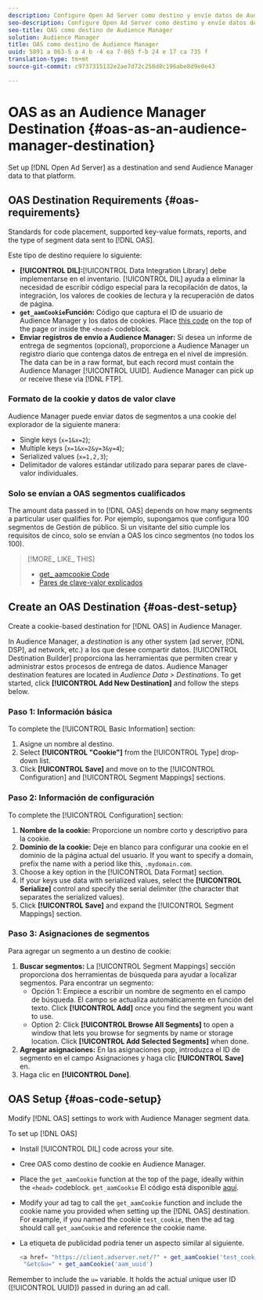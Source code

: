 ```yaml
---
description: Configure Open Ad Server como destino y envíe datos de Audience Manager a esa plataforma.
seo-description: Configure Open Ad Server como destino y envíe datos de Audience Manager a esa plataforma.
seo-title: OAS como destino de Audience Manager
solution: Audience Manager
title: OAS como destino de Audience Manager
uuid: 5891 a 063-5 a 4 b -4 ea 7-865 f-b 24 e 17 ca 735 f
translation-type: tm+mt
source-git-commit: c9737315132e2ae7d72c250d8c196abe8d9e0e43

---
```



# OAS as an Audience Manager Destination {#oas-as-an-audience-manager-destination}

Set up [!DNL Open Ad Server] as a destination and send Audience Manager data to that platform.

## OAS Destination Requirements {#oas-requirements}

Standards for code placement, supported key-value formats, reports, and the type of segment data sent to [!DNL OAS].

<!-- aam-oas-requirements.xml -->

Este tipo de destino requiere lo siguiente:

* **[!UICONTROL DIL]:**[!UICONTROL Data Integration Library] debe implementarse en el inventario. [!UICONTROL DIL] ayuda a eliminar la necesidad de escribir código especial para la recopilación de datos, la integración, los valores de cookies de lectura y la recuperación de datos de página.
* **`get_aamCookie`Función:** Código que captura el ID de usuario de Audience Manager y los datos de cookies. Place [this code](../../features/destinations/get-aam-cookie-code.md) on the top of the page or inside the `<head>` codeblock.
* **Enviar registros de envío a Audience Manager:** Si desea un informe de entrega de segmentos (opcional), proporcione a Audience Manager un registro diario que contenga datos de entrega en el nivel de impresión. The data can be in a raw format, but each record must contain the Audience Manager [!UICONTROL UUID]. Audience Manager can pick up or receive these via [!DNL FTP].

### Formato de la cookie y datos de valor clave

Audience Manager puede enviar datos de segmentos a una cookie del explorador de la siguiente manera:

* Single keys (`x=1&x=2`);
* Multiple keys (`x=1&x=2&y=3&y=4`);
* Serialized values (`x=1,2,3`);
* Delimitador de valores estándar utilizado para separar pares de clave-valor individuales.

### Solo se envían a OAS segmentos cualificados

The amount data passed in to [!DNL OAS] depends on how many segments a particular user qualifies for. Por ejemplo, supongamos que configura 100 segmentos de Gestión de público. Si un visitante del sitio cumple los requisitos de cinco, solo se envían a OAS los cinco segmentos (no todos los 100).

>[!MORE_ LIKE_ THIS]
>
>* [get_ aamcookie Code](../../features/destinations/get-aam-cookie-code.md)
>* [Pares de clave-valor explicados](../../reference/key-value-pairs-explained.md)


## Create an OAS Destination {#oas-dest-setup}

Create a cookie-based destination for [!DNL OAS] in Audience Manager.

<!-- aam-oas-destination-setup.xml -->

In Audience Manager, a *destination* is any other system (ad server, [!DNL DSP], ad network, etc.) a los que desee compartir datos. [!UICONTROL Destination Builder] proporciona las herramientas que permiten crear y administrar estos procesos de entrega de datos. Audience Manager destination features are located in *Audience Data &gt; Destinations*. To get started, click **[!UICONTROL Add New Destination]** and follow the steps below.

### Paso 1: Información básica

To complete the [!UICONTROL Basic Information] section:

1. Asigne un nombre al destino.
1. Select **[!UICONTROL "Cookie"]** from the [!UICONTROL Type] drop-down list.
1. Click **[!UICONTROL Save]** and move on to the [!UICONTROL Configuration] and [!UICONTROL Segment Mappings] sections.

### Paso 2: Información de configuración

To complete the [!UICONTROL Configuration] section:

1. **Nombre de la cookie:** Proporcione un nombre corto y descriptivo para la cookie.
1. **Dominio de la cookie:** Deje en blanco para configurar una cookie en el dominio de la página actual del usuario. If you want to specify a domain, prefix the name with a period like this, `.mydomain.com`.
1. Choose a key option in the [!UICONTROL Data Format] section.
1. If your keys use data with serialized values, select the **[!UICONTROL Serialize]** control and specify the serial delimiter (the character that separates the serialized values).
1. Click **[!UICONTROL Save]** and expand the [!UICONTROL Segment Mappings] section.

### Paso 3: Asignaciones de segmentos

Para agregar un segmento a un destino de cookie:

1. **Buscar segmentos:** La [!UICONTROL Segment Mappings] sección proporciona dos herramientas de búsqueda para ayudar a localizar segmentos. Para encontrar un segmento:
   * Opción 1: Empiece a escribir un nombre de segmento en el campo de búsqueda. El campo se actualiza automáticamente en función del texto. Click **[!UICONTROL Add]** once you find the segment you want to use.
   * Option 2: Click **[!UICONTROL Browse All Segments]** to open a window that lets you browse for segments by name or storage location. Click **[!UICONTROL Add Selected Segments]** when done.
1. **Agregar asignaciones:** En las asignaciones pop, introduzca el ID de segmento en el campo Asignaciones y haga clic **[!UICONTROL Save]** en.
1. Haga clic en **[!UICONTROL Done]**.

## OAS Setup {#oas-code-setup}

Modify [!DNL OAS] settings to work with Audience Manager segment data.

<!-- aam-oas-code.xml -->

To set up [!DNL OAS]

* Install [!UICONTROL DIL] code across your site.
* Cree OAS como destino de cookie en Audience Manager.
* Place the `get_aamCookie` function at the top of the page, ideally within the `<head>` codeblock. `get_aamCookie` El código está disponible [aquí](../../features/destinations/get-aam-cookie-code.md).
* Modify your ad tag to call the `get_aamCookie` function and include the cookie name you provided when setting up the [!DNL OAS] destination. For example, if you named the cookie `test_cookie`, then the ad tag should call `get_aamCookie` and reference the cookie name.
* La etiqueta de publicidad podría tener un aspecto similar al siguiente.

   ```js
   <a href= "https://client.adserver.net/?" + get_aamCookie('test_cookie') +
    "&etc&u=" + get_aamCookie('aam_uuid')
   ```

Remember to include the `u=` variable. It holds the actual unique user ID ([!UICONTROL UUID]) passed in during an ad call.
